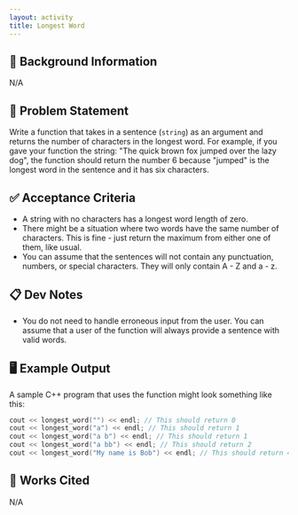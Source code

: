 ```yaml
---
layout: activity
title: Longest Word
---
```


## 🔖 Background Information

N/A

## 🎯 Problem Statement

Write a function that takes in a sentence (`string`) as an argument and returns the number of characters in the longest word. For example, if you gave your function the string: "The quick brown fox jumped over the lazy dog", the function should return the number 6 because "jumped" is the longest word in the sentence and it has six characters.

## ✅ Acceptance Criteria

* A string with no characters has a longest word length of zero.
* There might be a situation where two words have the same number of characters. This is fine - just return the maximum from either one of them, like usual.
* You can assume that the sentences will not contain any punctuation, numbers, or special characters. They will only contain A - Z and a - z.

## 📋 Dev Notes

* You do not need to handle erroneous input from the user. You can assume that a user of the function will always provide a sentence with valid words.

## 🖥️ Example Output

A sample C++ program that uses the function might look something like this:

```cpp
cout << longest_word("") << endl; // This should return 0
cout << longest_word("a") << endl; // This should return 1
cout << longest_word("a b") << endl; // This should return 1
cout << longest_word("a bb") << endl; // This should return 2
cout << longest_word("My name is Bob") << endl; // This should return 4
```

## 📘 Works Cited

N/A
